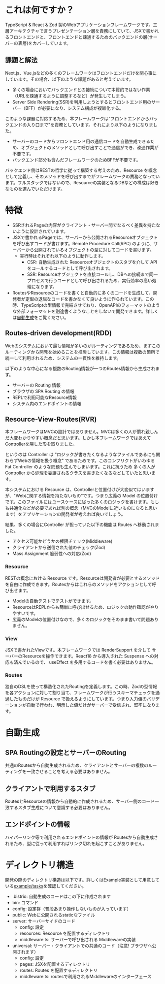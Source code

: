 # これは何ですか？

TypeScript & React & Zod 製のWebアプリケーションフレームワークです。三層アーキテクチャで言うプレゼンテーション層を責務にしていて、JSXで書かれるフロントエンドと、フロントエンドと疎通するためのバックエンドの層(サーバーの表層)をカバーしています。

## 課題と解法

Next.js、Vue.jsなどの多くのフレームワークはフロントエンドだけを関心事にしています。その場合、以下のような課題があると考えています。

- 多くの場合においてバックエンドとの接続について本質的ではない作業（URLを疎通するように調整するなど）が発生してしまう。
- Server Side Rendering(SSR)を利用しようとするとフロントエンド用のサーバー（BFF）が必要になり、システム構成が複雑化する。

このような課題に対応するため、本フレームワークは"フロントエンドからバックエンドの入り口まで"を責務としています。それにより以下のようになりました。

- サーバーのコードからフロントエンド用の通信コードを自動生成できるため、オブジェクトのメソッドとして呼び出すことで通信ができ、疎通作業が不要です。
- バックエンド部分も含んだフレームワークのためBFFが不要です。

バックエンド側はRESTの哲学に従って構築する考えのため、Resource を概念として定義し、そのメソッドを呼び出すまでがフレームワークの責務となっています。フルスタックではないので、Resourceの実装となるDBなどの構成は好きなものを選んでいただけます。

# 特徴

- SSRされるPageの内容がクライアント・サーバー間でなるべく差異を持たないように設計されています。
- JSXで書かれるPageでは、サーバーから公開されるResourceオブジェクトを呼び出すコードが書けます。Remote Procedure Call(RPC) のように、サーバーから公開されているオブジェクトの型に対してコードを書けます。
  - 実行時はそれぞれ以下のように動作します。
    - CSR: 自動生成された Resourceオブジェクトのスタブを介して APIをコールするコードとして呼び出されます。
    - SSR: Resourceオブジェクトを直接コールし、DBへの接続まで同一プロセスで行うコードとして呼び出されるため、実行効率の高い処理になります。
- RoutesやResourceのコードを書くと自動的に多くのコードを生成して、開発者が定型の退屈なコードを書かなくて良いように作られています。この時、TypeScriptの型情報で完結させており、OpenAPIのフォーマットのような外部フォーマットを別途書くようなことをしないで開発できます。詳しくは[自動生成](#自動生成)をご覧ください。

## Routes-driven development(RDD)

Webのシステムにおいて最も情報が多いのがルーティングであるため、まずこのルーティングから開発を始めることを推奨しています。この情報は複数の箇所で統一して利用されるため、システムの一貫性を維持します。

以下のような中心になる複数のRouting情報が一つのRoutes情報から生成されます。

- サーバーの Routing 情報
- ブラウザの SPA Routing の情報
- REPLで利用可能なResource情報
- システム内のエンドポイントの情報

## Resource-View-Routes(RVR)

本フレームワークはMVCの設計ではありません。MVCは多くの人が慣れ親しんだ大変わかりやすい概念だと思います。しかし本フレームワークではあえてControllerを廃した形を取りました。

というのは Controller は "ロジックが書きたくなるようなファイルであるにも関わらずWebの情報を扱う概念" であるためです。このコンフリクトがいわゆる Fat Controller のような問題も生んでしまいます。これに抗うため 多くの人が Controller から処理を委譲されるクラスを書きたくなるなどしていたと思います。

本システムにおける Resource は、Controllerと位置付けが大変似てはいますが、"Webに関する情報を持たないもの"です。つまり広義の Model の位置付けです。このファイルにはユースケースに従った多くのロジックを書けます。もしも共通化などが必要であれば別の概念（MVCのModelに近いものになると思います）をアプリケーションの開発者が考えれば良いでしょう。

結果、多くの場合にController が担っていた以下の機能は Routes へ移動されました。

- アクセス可能かどうかの権限チェック(Middleware)
- クライアントから送信された値のチェック(Zod)
- Mass Assignment 脆弱性への対応(Zod)

### Resource

RESTの概念における Resource です。Resourceは開発者が必要とするメソッドを自由に作成できます。Routesからはこれらのメソッドをアクションとして呼び出せます。

- Modelの自動テストでテストができます。
- ResourceはREPLからも簡単に呼び出せるため、ロジックの動作確認がやりやすいです。
- 広義のModelの位置付けなので、多くのロジックをそのまま書いて問題ありません。

### View

JSXで書かれたViewです。本フレームワークでは RenderSupport を介して サーバーのResourceを操作できます。React18 から導入された Suspense への対応も済んでいるので、 useEffect を多用するコードを書く必要はありません。

### Routes

独自のDSLを使って構造化されたRoutingを定義します。この時、Zodの型情報を各アクションに対して割り当て、フレームワークが行うスキーマチェックを通過したものだけが Resource で扱えるようにしています。つまり入力値のバリデーションが自動で行われ、明示した値だけがサーバーで受信され、堅牢になります。

# 自動生成

## SPA Routingの設定とサーバーのRouting

共通のRoutesから自動生成されるため、クライアントとサーバーの複数のルーティングを一致させることを考える必要はありません。

## クライアントで利用するスタブ

RoutesとResourceの情報から自動的に作成されるため、サーバー側のコード一致するスタブ生成について意識する必要はありません。

## エンドポイントの情報

ハイパーリンク等で利用されるエンドポイントの情報が Routesから自動生成されるため、型に従って利用すればリンク切れを起こすことがありません。

# ディレクトリ構造

開発の際のディレクトリ構造は以下です。詳しくはExample実装として用意している[example/tasks](example/tasks)を確認してください。

- .bistrio: 自動生成のコードはこの下に作成されます
- bin: コマンド
- config: 設定群（普段あまり操作しないものが入っています）
- public: Webに公開されるstaticなファイル
- server: サーバーサイドのコード
  - config: 設定
  - resources: Resource を配置するディレクトリ
  - middleware.ts: サーバーで呼び出される Middlewareの実装
- universal: サーバー・クライアントでの共通のコード（注意! ブラウザへ公開されます）
  - config: 設定
  - pages: JSXを配置するディレクトリ
  - routes: Routes を配置するディレクトリ
  - middleware.ts: routesで利用されるMiddlewareのインターフェース